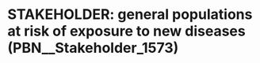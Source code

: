 # STAKEHOLDER: __general populations at risk of exposure to new diseases__ (PBN__Stakeholder_1573)

